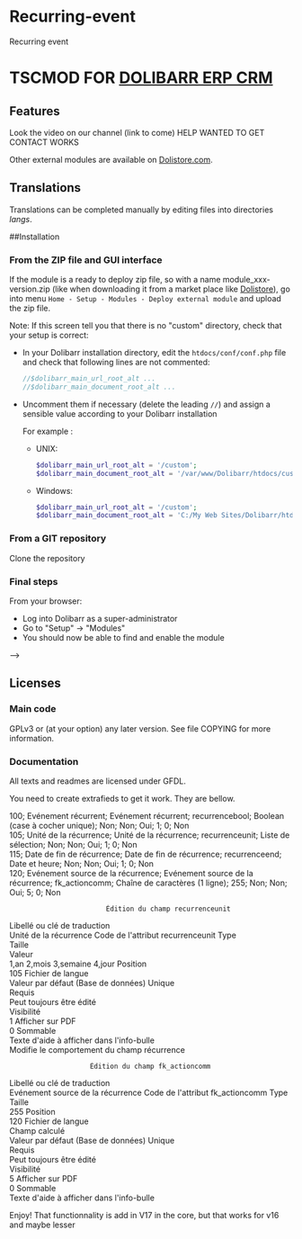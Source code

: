# Recurring-event
Recurring event

# TSCMOD FOR [DOLIBARR ERP CRM](https://www.dolibarr.org)

## Features

Look the video on our channel (link to come)
HELP WANTED TO GET CONTACT WORKS

<!--
![Screenshot tscmod](img/screenshot_tscmod.png?raw=true "Tscmod"){imgmd}
-->

Other external modules are available on [Dolistore.com](https://www.dolistore.com).

## Translations

Translations can be completed manually by editing files into directories *langs*.

<!--
This module contains also a sample configuration for Transifex, under the hidden directory [.tx](.tx), so it is possible to manage translation using this service.

For more informations, see the [translator's documentation](https://wiki.dolibarr.org/index.php/Translator_documentation).

There is a [Transifex project](https://transifex.com/projects/p/dolibarr-module-template) for this module.
-->


##Installation

### From the ZIP file and GUI interface

If the module is a ready to deploy zip file, so with a name module_xxx-version.zip (like when downloading it from a market place like [Dolistore](https://www.dolistore.com)),
go into menu ```Home - Setup - Modules - Deploy external module``` and upload the zip file.

Note: If this screen tell you that there is no "custom" directory, check that your setup is correct:

- In your Dolibarr installation directory, edit the ```htdocs/conf/conf.php``` file and check that following lines are not commented:

    ```php
    //$dolibarr_main_url_root_alt ...
    //$dolibarr_main_document_root_alt ...
    ```

- Uncomment them if necessary (delete the leading ```//```) and assign a sensible value according to your Dolibarr installation

    For example :

    - UNIX:
        ```php
        $dolibarr_main_url_root_alt = '/custom';
        $dolibarr_main_document_root_alt = '/var/www/Dolibarr/htdocs/custom';
        ```

    - Windows:
        ```php
        $dolibarr_main_url_root_alt = '/custom';
        $dolibarr_main_document_root_alt = 'C:/My Web Sites/Dolibarr/htdocs/custom';
        ```

### From a GIT repository

Clone the repository


### <a name="final_steps"></a>Final steps

From your browser:

  - Log into Dolibarr as a super-administrator
  - Go to "Setup" -> "Modules"
  - You should now be able to find and enable the module

-->

## Licenses

### Main code

GPLv3 or (at your option) any later version. See file COPYING for more information.

### Documentation

All texts and readmes are licensed under GFDL.

You need to create extrafieds to get it work. They are bellow.

100; Evénement récurrent; Evénement récurrent; recurrencebool; Boolean (case à cocher unique); Non; Non; Oui; 1; 0; Non	  
105; Unité de la récurrence; Unité de la récurrence; recurrenceunit; Liste de sélection; Non; Non; Oui; 1; 0; Non	  
115; Date de fin de récurrence; Date de fin de récurrence; recurrenceend; Date et heure; Non; Non; Oui; 1; 0; Non	  
120; Evénement source de la récurrence; Evénement source de la récurrence; fk_actioncomm; Chaîne de caractères (1 ligne); 255; Non; Non; Oui; 5; 0; Non	  

                            Édition du champ recurrenceunit
Libellé ou clé de traduction	
Unité de la récurrence
Code de l'attribut	recurrenceunit
Type	
Taille	
Valeur	
    1,an
    2,mois
    3,semaine
    4,jour
Position	
105
Fichier de langue	
Valeur par défaut (Base de données)	
Unique	
Requis	
Peut toujours être édité	
Visibilité	
1
Afficher sur PDF	
0
Sommable	
Texte d'aide à afficher dans l'info-bulle	
Modifie le comportement du champ récurrence



	                    Édition du champ fk_actioncomm
Libellé ou clé de traduction	
Evénement source de la récurrence
Code de l'attribut	fk_actioncomm
Type	
Taille	
255
Position	
120
Fichier de langue	
Champ calculé	
Valeur par défaut (Base de données)	
Unique	
Requis	
Peut toujours être édité	
Visibilité	
5
Afficher sur PDF	
0
Sommable	
Texte d'aide à afficher dans l'info-bulle	
      
      
Enjoy! That functionnality is add in V17 in the core, but that works for v16 and maybe lesser 
